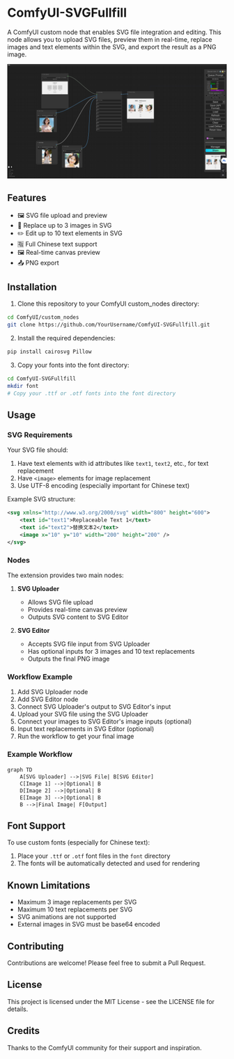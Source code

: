 # ComfyUI-SVGFullfill

A ComfyUI custom node that enables SVG file integration and editing. This node allows you to upload SVG files, preview them in real-time, replace images and text elements within the SVG, and export the result as a PNG image.

![Screenshot](./examples/Screenshot_2024-11-24_15-39-43.png)

## Features

- 🖼️ SVG file upload and preview
- 🔄 Replace up to 3 images in SVG
- ✏️ Edit up to 10 text elements in SVG
- 🈯 Full Chinese text support
- 🖼️ Real-time canvas preview
- 📤 PNG export

## Installation

1. Clone this repository to your ComfyUI custom_nodes directory:
```bash
cd ComfyUI/custom_nodes
git clone https://github.com/YourUsername/ComfyUI-SVGFullfill.git
```

2. Install the required dependencies:
```bash
pip install cairosvg Pillow
```

3. Copy your fonts into the font directory:
```bash
cd ComfyUI-SVGFullfill
mkdir font
# Copy your .ttf or .otf fonts into the font directory
```

## Usage

### SVG Requirements

Your SVG file should:
1. Have text elements with id attributes like `text1`, `text2`, etc., for text replacement
2. Have `<image>` elements for image replacement
3. Use UTF-8 encoding (especially important for Chinese text)

Example SVG structure:
```xml
<svg xmlns="http://www.w3.org/2000/svg" width="800" height="600">
    <text id="text1">Replaceable Text 1</text>
    <text id="text2">替换文本2</text>
    <image x="10" y="10" width="200" height="200" />
</svg>
```

### Nodes

The extension provides two main nodes:

1. **SVG Uploader**
   - Allows SVG file upload
   - Provides real-time canvas preview
   - Outputs SVG content to SVG Editor

2. **SVG Editor**
   - Accepts SVG file input from SVG Uploader
   - Has optional inputs for 3 images and 10 text replacements
   - Outputs the final PNG image

### Workflow Example

1. Add SVG Uploader node
2. Add SVG Editor node
3. Connect SVG Uploader's output to SVG Editor's input
4. Upload your SVG file using the SVG Uploader
5. Connect your images to SVG Editor's image inputs (optional)
6. Input text replacements in SVG Editor (optional)
7. Run the workflow to get your final image

### Example Workflow
```mermaid
graph TD
    A[SVG Uploader] -->|SVG File| B[SVG Editor]
    C[Image 1] -->|Optional| B
    D[Image 2] -->|Optional| B
    E[Image 3] -->|Optional| B
    B -->|Final Image| F[Output]
```

## Font Support

To use custom fonts (especially for Chinese text):
1. Place your `.ttf` or `.otf` font files in the `font` directory
2. The fonts will be automatically detected and used for rendering

## Known Limitations

- Maximum 3 image replacements per SVG
- Maximum 10 text replacements per SVG
- SVG animations are not supported
- External images in SVG must be base64 encoded

## Contributing

Contributions are welcome! Please feel free to submit a Pull Request.

## License

This project is licensed under the MIT License - see the LICENSE file for details.

## Credits

Thanks to the ComfyUI community for their support and inspiration.

